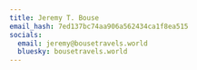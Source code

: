 ```yaml
---
title: Jeremy T. Bouse
email_hash: 7ed137bc74aa906a562434ca1f8ea515
socials:
  email: jeremy@bousetravels.world
  bluesky: bousetravels.world
---
```

